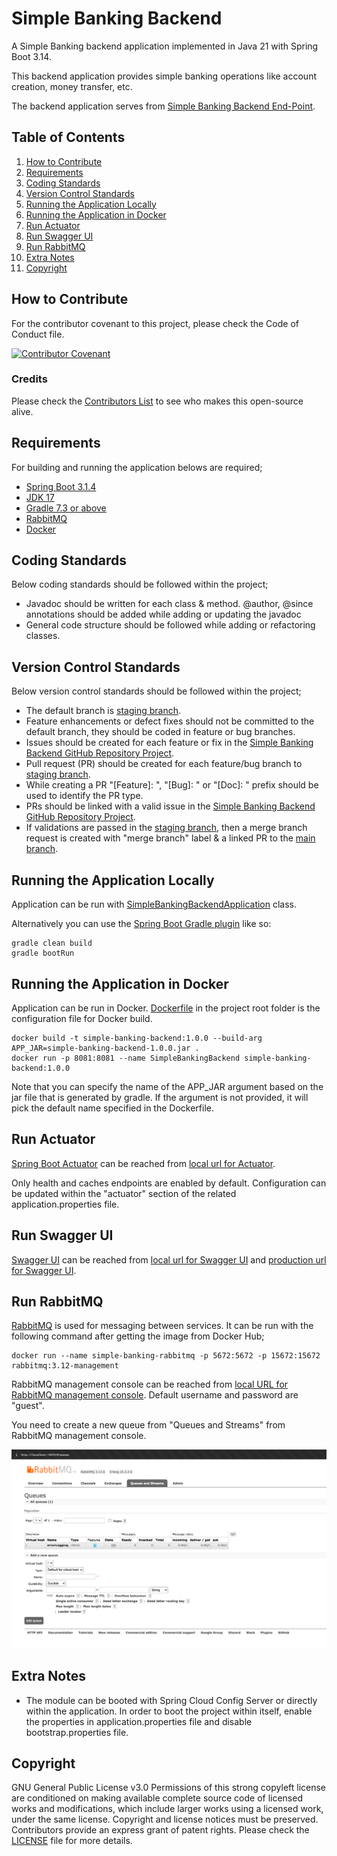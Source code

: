 # Simple Banking Backend
A Simple Banking backend application implemented in Java 21 with Spring Boot 3.14.

This backend application provides simple banking operations like account creation, money transfer, etc.

The backend application serves from [Simple Banking Backend End-Point][simple-banking-backend-endpoint].

## Table of Contents

1. [How to Contribute](#how-to-contribute)
2. [Requirements](#requirements)
3. [Coding Standards](#coding-standards)
4. [Version Control Standards](#version-control-standards)
5. [Running the Application Locally](#running-the-application-locally)
6. [Running the Application in Docker](#running-the-application-in-docker)
7. [Run Actuator](#run-actuator)
8. [Run Swagger UI](#run-swagger-ui)
9. [Run RabbitMQ](#run-rabbitmq)
10. [Extra Notes](#extra-notes)
11. [Copyright](#copyright)

## How to Contribute

For the contributor covenant to this project, please check the Code of Conduct file.

[![Contributor Covenant][contributor]](CODE_OF_CONDUCT.md)

### Credits

Please check the [Contributors List](CONTRIBUTORS.md) to see who makes this open-source alive.

## Requirements

For building and running the application belows are required;

- [Spring Boot 3.1.4][spring-boot-version]
- [JDK 17][java-version]
- [Gradle 7.3 or above][gradle-version]
- [RabbitMQ][rabbit-mq]
- [Docker][docker]

## Coding Standards

Below coding standards should be followed within the project;

- Javadoc should be written for each class & method. @author, @since annotations should be added while adding or updating the javadoc
- General code structure should be followed while adding or refactoring classes.

## Version Control Standards

Below version control standards should be followed within the project;

- The default branch is [staging branch][staging-branch-github-link].
- Feature enhancements or defect fixes should not be committed to the default branch, they should be coded in feature or bug branches.
- Issues should be created for each feature or fix in the [Simple Banking Backend GitHub Repository Project][simple-banking-backend-github].
- Pull request (PR) should be created for each feature/bug branch to [staging branch][staging-branch-github-link].
- While creating a PR "[Feature]: ", "[Bug]: " or "[Doc]: " prefix should be used to identify the PR type.
- PRs should be linked with a valid issue in the [Simple Banking Backend GitHub Repository Project][simple-banking-backend-github].
- If validations are passed in the [staging branch][staging-branch-github-link], then a merge branch request is created with "merge branch" label & a linked PR to the [main branch][main-branch-github-link].

## Running the Application Locally

Application can be run with [SimpleBankingBackendApplication][simple-banking-backend-main-class] class.

Alternatively you can use the [Spring Boot Gradle plugin][spring-boot-gradle-plugin] like so:

```shell
gradle clean build
gradle bootRun
```

## Running the Application in Docker

Application can be run in Docker. [Dockerfile](Dockerfile) in the project root folder is the configuration file for Docker build.

```shell
docker build -t simple-banking-backend:1.0.0 --build-arg APP_JAR=simple-banking-backend-1.0.0.jar .
docker run -p 8081:8081 --name SimpleBankingBackend simple-banking-backend:1.0.0
```
Note that you can specify the name of the APP_JAR argument based on the jar file that is generated by gradle. If the argument is not provided, it will pick the default name specified in the Dockerfile.

## Run Actuator

[Spring Boot Actuator][spring-boot-actuator] can be reached from [local url for Actuator][local-actuator].

Only health and caches endpoints are enabled by default. Configuration can be updated within the "actuator" section of the related application.properties file.

## Run Swagger UI
[Swagger UI][swagger-ui] can be reached from [local url for Swagger UI][local-swagger-ui] and [production url for Swagger UI][production-swagger-ui].

## Run RabbitMQ
[RabbitMQ][rabbit-mq] is used for messaging between services. It can be run with the following command after getting the image from Docker Hub;

```shell
docker run --name simple-banking-rabbitmq -p 5672:5672 -p 15672:15672 rabbitmq:3.12-management
```

RabbitMQ management console can be reached from [local URL for RabbitMQ management console][local-rabbit-mq-management-console-url]. Default username and password are "guest".

You need to create a new queue from "Queues and Streams" from RabbitMQ management console.

![img.png](assets/images/rabbitMqManagementConsoleScreenshot.png)

## Extra Notes

* The module can be booted with Spring Cloud Config Server or directly within the application. In order to boot the project within itself, enable the properties in application.properties file and disable bootstrap.properties file.

## Copyright

GNU General Public License v3.0
Permissions of this strong copyleft license are conditioned on making available complete source code of licensed works and modifications, which include larger works using a licensed work, under the same license. Copyright and license notices must be preserved. Contributors provide an express grant of patent rights.
Please check the [LICENSE](LICENSE) file for more details.

[simple-banking-backend-endpoint]: https://simplebanking.com/api/v1
[spring-boot-version]: https://spring.io/blog/2023/09/21/spring-boot-3-1-4-available-now
[java-version]: https://www.oracle.com/java/technologies/javase/21-relnote-issues.html
[gradle-version]: https://gradle.org/releases/
[contributor]: https://img.shields.io/badge/Contributor%20Covenant-2.1-4baaaa.svg
[simple-banking-backend-github]: https://github.com/evrentan/simple-banking-backend
[simple-banking-backend-main-class]: src/main/java/evrentan/example/simplebankingbackend/spring/spring/SimpleBankingBackendApplication.java
[spring-boot-gradle-plugin]: https://docs.spring.io/spring-boot/docs/current/gradle-plugin/reference/htmlsingle/
[spring-boot-actuator]: https://spring.io/guides/gs/actuator-service/
[local-actuator]: http://localhost:8082/actuator
[swagger-ui]: https://swagger.io/tools/swagger-ui/
[local-swagger-ui]: http://localhost:8081/swagger-ui/index.html
[production-swagger-ui]: https://simplebanking.com/api/v1/swagger-ui/index.html
[staging-branch-github-link]: https://github.com/evrentan/simple-banking-backend/tree/staging
[main-branch-github-link]: https://github.com/evrentan/simple-banking-backend/tree/main
[rabbit-mq]: https://www.rabbitmq.com/
[local-rabbit-mq-management-console-url]: http://localhost:15672/
[docker]: https://www.docker.com/
